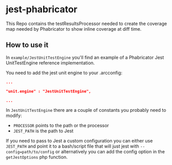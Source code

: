 # jest-phabricator

This Repo contains the testResultsProcessor needed to create the coverage map needed by Phabricator to show inline coverage at diff time.

## How to use it

In `example/JestUnitTestEngine` you'll find an example of a Phabricator Jest UnitTestEngine reference implementation.

You need to add the jest unit engine to your .arcconfig:

```json
...

"unit.engine" : "JestUnitTestEngine",

...
```

In `JestUnitTestEngine` there are a couple of constants you probably need to modify:

* `PROCESSOR` points to the path or the processor
* `JEST_PATH` is the path to Jest

If you need to pass to Jest a custom configuration you can either use `JEST_PATH` and point it to a bash/script file that will just jest with `--config=path/to/config` or alternatively you can add the config option in the `getJestOptions` php function.
